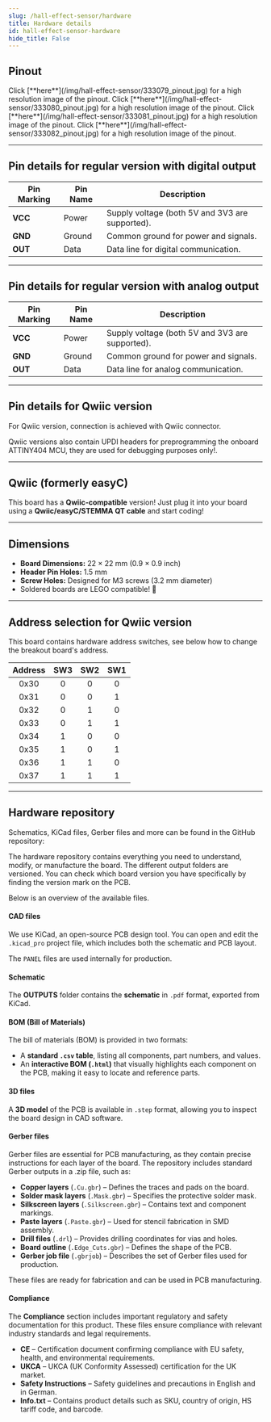 ```yaml
---
slug: /hall-effect-sensor/hardware 
title: Hardware details
id: hall-effect-sensor-hardware 
hide_title: False
---
```


## Pinout

<CenteredImage src="/img/hall-effect-sensor/333079_pinout.jpg" alt="Pinout" />
Click [**here**](/img/hall-effect-sensor/333079_pinout.jpg) for a high resolution image of the pinout.
<CenteredImage src="/img/hall-effect-sensor/333080_pinout.jpg" alt="Pinout" />
Click [**here**](/img/hall-effect-sensor/333080_pinout.jpg) for a high resolution image of the pinout.
<CenteredImage src="/img/hall-effect-sensor/333081_pinout.jpg" alt="Pinout" />
Click [**here**](/img/hall-effect-sensor/333081_pinout.jpg) for a high resolution image of the pinout.
<CenteredImage src="/img/hall-effect-sensor/333082_pinout.jpg" alt="Pinout" />
Click [**here**](/img/hall-effect-sensor/333082_pinout.jpg) for a high resolution image of the pinout.

---

## Pin details for regular version with digital output

| Pin Marking | Pin Name | Description                                     |
| ----------- | -------- | ----------------------------------------------- |
| **VCC**     | Power    | Supply voltage (both 5V and 3V3 are supported). |
| **GND**     | Ground   | Common ground for power and signals.            |
| **OUT**     | Data     | Data line for digital communication. |

---

## Pin details for regular version with analog output

| Pin Marking | Pin Name | Description                                     |
| ----------- | -------- | ----------------------------------------------- |
| **VCC**     | Power    | Supply voltage (both 5V and 3V3 are supported). |
| **GND**     | Ground   | Common ground for power and signals.            |
| **OUT**     | Data     | Data line for analog communication.
             
---

## Pin details for Qwiic version

For Qwiic version, connection is achieved with Qwiic connector.

<InfoBox> Qwiic versions also contain UPDI headers for preprogramming the onboard ATTINY404 MCU, they are used for debugging purposes only!. </InfoBox>

---

## Qwiic (formerly easyC)  

<CenteredImage src="/img/easyc_transparent.png" alt="EasyC/qwiic cable" width="550px" />
 
<InfoBox> This board has a **Qwiic-compatible** version! Just plug it into your board using a **Qwiic/easyC/STEMMA QT cable** and start coding! </InfoBox>

<QuickLink 
  title="Qwiic (formerly easyC) details and specifications" 
  description="Learn about hardware specifications, compatibility, and usage of the Qwiic connector." 
  url="/qwiic" 
/>

---

## Dimensions

- **Board Dimensions:** 22 × 22 mm (0.9 × 0.9 inch)  
- **Header Pin Holes:** 1.5 mm  
- **Screw Holes:** Designed for M3 screws (3.2 mm diameter)  
- Soldered boards are LEGO compatible! 🧱 

---

## Address selection for Qwiic version

This board contains hardware address switches, see below how to change the breakout board's address.

<CenteredImage src="/img/hall-effect-sensor/hall-effect-sensor_jp.jpg" alt="Pinout" />

| Address | SW3 | SW2 | SW1 |
|:---:|:---:|:---:|:---:|
| 0x30 | 0 | 0 | 0 |
| 0x31 | 0 | 0 | 1 |
| 0x32 | 0 | 1 | 0 |
| 0x33 | 0 | 1 | 1 |
| 0x34 | 1 | 0 | 0 |
| 0x35 | 1 | 0 | 1 |
| 0x36 | 1 | 1 | 0 |
| 0x37 | 1 | 1 | 1 |                  

---

## Hardware repository

Schematics, KiCad files, Gerber files and more can be found in the GitHub repository:

<QuickLink 
  title="Hall effect sensor breakout with digital output hardware design" 
  description="Hardware design, BOM, gerbers and 3D files for Hall-effect-sensor-breakout-with-digital-output designed by Soldered Electronics."
  url="https://github.com/SolderedElectronics/Hall-effect-sensor-breakout-with-digital-output-hardware-design" 
/>  

<QuickLink 
  title="Hall effect sensor breakout with analog output hardware design" 
  description="Hardware design, BOM, gerbers and 3D files for Hall-effect-sensor-breakout-with-analog-output designed by Soldered Electronics."
  url="https://github.com/SolderedElectronics/Hall-effect-sensor-breakout-with-analog-output-hardware-design" 
/>  

<QuickLink 
  title="Hall effect sensor breakout with digital output---qwiic hardware design" 
  description="Hardware design, BOM, gerbers and 3D files for Hall-effect-sensor-breakout-with-digital-output-&-qwiic designed by Soldered Electronics."
  url="https://github.com/SolderedElectronics/Hall-effect-sensor-breakout-with-digital-output---qwiic-hardware-design" 
/>  

<QuickLink 
  title="Hall effect sensor breakout with analog output---qwiic hardware design" 
  description="Hardware design, BOM, gerbers and 3D files for Hall-effect-sensor-breakout-with-analog-output-&-qwiic designed by Soldered Electronics."
  url="https://github.com/SolderedElectronics/Hall-effect-sensor-breakout-with-analog-output---qwiic-hardware-design" 
/>  

The hardware repository contains everything you need to understand, modify, or manufacture the board. The different output folders are versioned. You can check which board version you have specifically by finding the version mark on the PCB.

Below is an overview of the available files.  
#### CAD files

We use KiCad, an open-source PCB design tool. You can open and edit the `.kicad_pro` project file, which includes both the schematic and PCB layout.  

The `PANEL` files are used internally for production.  

#### Schematic

The **OUTPUTS** folder contains the **schematic** in `.pdf` format, exported from KiCad.

#### BOM (Bill of Materials)

The bill of materials (BOM) is provided in two formats:  

- A **standard `.csv` table**, listing all components, part numbers, and values.  
- An **interactive BOM (`.html`)** that visually highlights each component on the PCB, making it easy to locate and reference parts.  


#### 3D files

A **3D model** of the PCB is available in `.step` format, allowing you to inspect the board design in CAD software.  

#### Gerber files 

Gerber files are essential for PCB manufacturing, as they contain precise instructions for each layer of the board. The repository includes standard Gerber outputs in a .zip file, such as:  

- **Copper layers** (`.Cu.gbr`) – Defines the traces and pads on the board.  
- **Solder mask layers** (`.Mask.gbr`) – Specifies the protective solder mask.  
- **Silkscreen layers** (`.Silkscreen.gbr`) – Contains text and component markings.  
- **Paste layers** (`.Paste.gbr`) – Used for stencil fabrication in SMD assembly.  
- **Drill files** (`.drl`) – Provides drilling coordinates for vias and holes.  
- **Board outline** (`.Edge_Cuts.gbr`) – Defines the shape of the PCB.  
- **Gerber job file** (`.gbrjob`) – Describes the set of Gerber files used for production.  

These files are ready for fabrication and can be used in PCB manufacturing.

#### Compliance  

The **Compliance** section includes important regulatory and safety documentation for this product. These files ensure compliance with relevant industry standards and legal requirements.  

- **CE** – Certification document confirming compliance with EU safety, health, and environmental requirements.  
- **UKCA** – UKCA (UK Conformity Assessed) certification for the UK market.  
- **Safety Instructions** – Safety guidelines and precautions in English and in German.
- **Info.txt** – Contains product details such as SKU, country of origin, HS tariff code, and barcode.  
